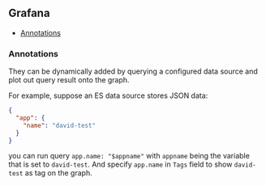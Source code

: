 ## Grafana

- [Annotations](#annotations)

### Annotations

They can be dynamically added by querying a configured data source and plot out query result onto the graph.

For example, suppose an ES data source stores JSON data:

```json
{
  "app": {
    "name": "david-test"
  }
}
```
you can run query `app.name: "$appname"` with `appname` being the variable that is set to `david-test`. And specify `app.name` in `Tags` field to show `david-test` as tag on the graph.


